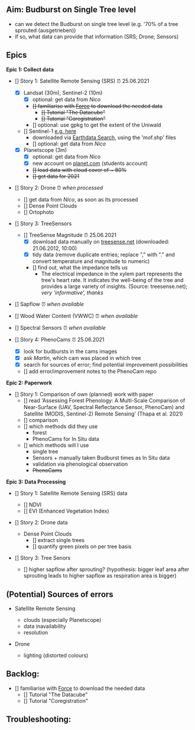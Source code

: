 ## Aim: Budburst on Single Tree level
- can we detect the Budburst on single tree level (e.g. '70% of a tree sprouted (ausgetrieben))
- if so, what data can provide that information (SRS; Drone; Sensors)

## Epics

**Epic 1: Collect data**

- [] Story 1: Satellite Remote Sensing (SRS) :alarm_clock: 25.06.2021
  - [x] Landsat (30m), Sentinel-2 (10m)
    - [x] optional: get data from *Nico*
    - <del> [] familiarise with [Force](https://force-eo.readthedocs.io/en/latest/howto/index.html) to download the needed data </del>
      -  <del> [] Tutorial "The Datacube" </del>
      - <del> [] Tutorial "Coregistration" </del>
    - </del> [] optional: use gpkg to get the extent of the Uniwald </del>
  - [] Sentinel-1 [e.g. here](https://scihub.copernicus.eu/)
    - downloaded via [Earthdata Search](https://search.earthdata.nasa.gov/search), using the 'mof.shp' files
    - [] optional: get data from *Nico*
  - [x] Planetscope (3m)
    - [x] optional: get data from *Nico*
    - [x] new account on [planet.com](https://www.planet.com/) (students account)
    - <del> [] load data with cloud cover of ~ 80% </del>
    - <del> [] get data for 2021 </del>

- [] Story 2: Drone :alarm_clock: *when processed*
  - [] get data from *Nico*, as soon as its processed
  - [] Dense Point Clouds
  - [] Ortophoto

- [] Story 3: TreeSensors
  - [] TreeSense Magnitude :alarm_clock: 25.06.2021
    - [x] download data manually on [treesense.net](https://login.treesense.net/home/) (downloaded: 21.06.2012, 10:00)
    - [x] tidy data (remove duplicate entries; replace "," with "." and convert temperature and magnitude to numeric)
    - [] find out, what the impedance tells us
        - The electrical impedance in the xylem part represents the tree's heart rate. It indicates the well-being of the tree and provides a large variety of insights. (Source: treesense.net); *very 'informative', thanks*
 - [] Sapflow :alarm_clock: *when available*
 - [] Wood Water Content (VWWC) :alarm_clock: *when available*
 - [] Spectral Sensors :alarm_clock: *when available*
 
- [] Story 4: PhenoCams :alarm_clock: 25.06.2021
  - [x] look for budbursts in the cams images
  - [x] ask *Martin*, which cam was placed in which tree
  - [x] search for sources of error; find potential improvement possibilities
  - [] add error/improvement notes to the PhenoCam repo

**Epic 2: Paperwork**
 
- [] Story 1: Comparison of own (planned) work with paper
  - [] read 'Assessing Forest Phenology: A Multi-Scale Comparison of Near-Surface (UAV, Spectral Reﬂectance Sensor, PhenoCam) and Satellite (MODIS, Sentinel-2) Remote Sensing' (Thapa et al. 2021)
  - [] comparison
   - [] which methods did they use
      - forest
      - PhenoCams for In Situ data
   - [] which methods will I use
      - single tree
      - Sensors + manually taken Budburst times as In Situ data
      - validation via phenological observation
      - <del> PhenoCams </del>

**Epic 3: Data Processing**

- [] Story 1: Satellite Remote Sensing (SRS) data
  - [] NDVI
  - [] EVI (Enhanced Vegetation Index)

- [] Story 2: Drone data
  - Dense Point Clouds
    - [] extract single trees
    - [] quantify green pixels on per tree basis
  
- [] Story 3: Tree Senors
  - [] higher sapflow after sprouting? (hypothesis: bigger leaf area after sprouting leads to higher sapflow as respiration area is bigger)
 
## (Potential) Sources of errors

- Satellite Remote Sensing
  - clouds (especially Planetscope)
  - data inavailability
  - resolution
 
- Drone
  - lighting (distorted colours)

## Backlog:

- [] familiarise with [Force](https://force-eo.readthedocs.io/en/latest/howto/index.html) to download the needed data </del>
    - [] Tutorial "The Datacube" </del>
    - [] Tutorial "Coregistration"

## Troubleshooting:
